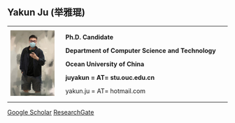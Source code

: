 ## Yakun Ju  (举雅琨)

<table border="0">
  <tr>
    <td width="25%">
      <img src="https://github.com/Kelvin-Ju/homepage/blob/gh-pages/home1.jpg?raw=true" width="90%">     
    </td>
    <td width="75%">
      <p><b>Ph.D. Candidate</b></p>
      <p><b>Department of Computer Science and Technology</b></p>
      <p><b>Ocean University of China</b></p>
      <p><b>juyakun = AT= stu.ouc.edu.cn </b></p>
      <p>yakun.ju = AT= hotmail.com</p>
    </td>
  </tr>
</table>

[Google Scholar](https://scholar.google.com/citations?user=hE10pMYAAAAJ&hl)  [ResearchGate](https://www.researchgate.net/profile/Yakun-Ju)
